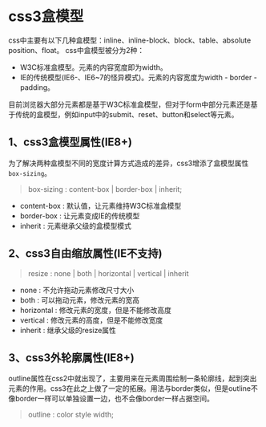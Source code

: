 # css3盒模型
css中主要有以下几种盒模型：inline、inline-block、block、table、absolute position、float。 css中盒模型被分为2种：    

* W3C标准盒模型。元素的内容宽度即为width。
* IE的传统模型(IE6-、IE6~7的怪异模式)。元素的内容宽度为width - border - padding。

目前浏览器大部分元素都是基于W3C标准盒模型，但对于form中部分元素还是基于传统的盒模型，例如input中的submit、reset、button和select等元素。

## 1、css3盒模型属性(IE8+)
为了解决两种盒模型不同的宽度计算方式造成的差异，css3增添了盒模型属性`box-sizing`。

> box-sizing : content-box | border-box | inherit;

* content-box : 默认值，让元素维持W3C标准盒模型
* border-box : 让元素变成IE的传统模型
* inherit : 元素继承父级的盒模型模式

## 2、css3自由缩放属性(IE不支持)

> resize : none | both | horizontal | vertical | inherit

* none : 不允许拖动元素修改尺寸大小
* both : 可以拖动元素，修改元素的宽高
* horizontal : 修改元素的宽度，但是不能修改高度
* vertical : 修改元素的高度，但是不能修改宽度
* inherit : 继承父级的resize属性

## 3、css3外轮廓属性(IE8+)
outline属性在css2中就出现了，主要用来在元素周围绘制一条轮廓线，起到突出元素的作用。css3在此之上做了一定的拓展。用法与border类似，但是outline不像border一样可以单独设置一边，也不会像border一样占据空间。

> outline : color style width;

